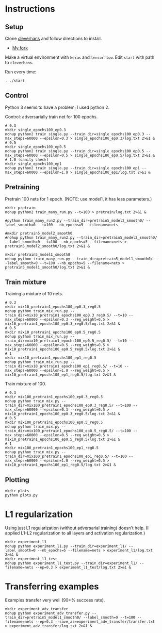 # Instructions

## Setup

Clone [cleverhans](https://github.com/openai/cleverhans) and follow directions to install.

* [My fork](https://github.com/holdenlee/cleverhans)

Make a virtual environment with `keras` and `tensorflow`. Edit `start` with path to `cleverhans`.

Run every time:
```
. ./start
```

## Control

Python 3 seems to have a problem; I used python 2.

Control: adversarially train net for 100 epochs.

```
# 0.3
mkdir single_epochs100_ep0.3 
nohup python2 train_single.py --train_dir=single_epochs100_ep0.3 --max_steps=60000 --epsilon=0.3 > single_epochs100_ep0.3/log.txt 2>&1 &
# 0.5
mkdir single_epochs100_ep0.5 
nohup python2 train_single.py --train_dir=single_epochs100_ep0.5 --max_steps=60000 --epsilon=0.5 > single_epochs100_ep0.5/log.txt 2>&1 &
# 1.0 (sanity check)
mkdir single_epochs100_ep1
nohup python2 train_single.py --train_dir=single_epochs100_ep1 --max_steps=60000 --epsilon=1.0 > single_epochs100_ep1/log.txt 2>&1 &
```

## Pretraining

Pretrain 100 nets for 1 epoch. (NOTE: use model1, it has less parameters.)

```
mkdir pretrain
nohup python2 train_many_run.py --t=100 > pretrain/log.txt 2>&1 &

#python train_many_run2.py --train_dir=pretrain5_model2_smooth0/ --label_smooth=0 --t=100 --nb_epochs=5 --filename=nets

#mkdir pretrain5_model2_smooth0
#nohup python train_many_run2.py --train_dir=pretrain5_model2_smooth0/ --label_smooth=0 --t=100 --nb_epochs=5 --filename=nets > pretrain5_model2_smooth0/log.txt 2>&1 &

mkdir pretrain5_model1_smooth0
nohup python train_many_run.py --train_dir=pretrain5_model1_smooth0/ --label_smooth=0 --t=100 --nb_epochs=5 --filename=nets > pretrain5_model1_smooth0/log.txt 2>&1 &
```

## Train mixture

Training a mixture of 10 nets. 
```
# 0.3
mkdir mix10_pretrain1_epochs100_ep0.3_reg0.5 
nohup python train_mix_run.py --train_dir=mix10_pretrain1_epochs100_ep0.3_reg0.5/ --t=10 --max_steps=60000 --epsilon=0.3 --reg_weight=0.5 > mix10_pretrain1_epochs100_ep0.3_reg0.5/log.txt 2>&1 &
# 0.5
mkdir mix10_pretrain1_epochs100_ep0.5_reg0.5 
nohup python train_mix_run.py --train_dir=mix10_pretrain1_epochs100_ep0.5_reg0.5/ --t=10 --max_steps=60000 --epsilon=0.5 --reg_weight=0.5 > mix10_pretrain1_epochs100_ep0.5_reg0.5/log.txt 2>&1 &
# 1
mkdir mix10_pretrain1_epochs100_ep1_reg0.5 
nohup python train_mix_run.py --train_dir=mix10_pretrain1_epochs100_ep1_reg0.5/ --t=10 --max_steps=60000 --epsilon=1.0 --reg_weight=0.5 > mix10_pretrain1_epochs100_ep1_reg0.5/log.txt 2>&1 &
```

Train mixture of 100.
```
# 0.3
mkdir mix100_pretrain1_epochs100_ep0.3_reg0.5 
nohup python train_mix.py --train_dir=mix100_pretrain1_epochs100_ep0.3_reg0.5/ --t=100 --max_steps=60000 --epsilon=0.3 --reg_weight=0.5 > mix10_pretrain1_epochs100_ep0.3_reg0.5/log.txt 2>&1 &
# 0.5
mkdir mix100_pretrain1_epochs100_ep0.5_reg0.5 
nohup python train_mix.py --train_dir=mix100_pretrain1_epochs100_ep0.5_reg0.5/ --t=100 --max_steps=60000 --epsilon=0.5 --reg_weight=0.5 > mix10_pretrain1_epochs100_ep0.5_reg0.5/log.txt 2>&1 &
# 1
mkdir mix100_pretrain1_epochs100_ep1_reg0.5 
nohup python train_mix.py --train_dir=mix100_pretrain1_epochs100_ep1_reg0.5/ --t=100 --max_steps=60000 --epsilon=1.0 --reg_weight=0.5 > mix10_pretrain1_epochs100_ep1_reg0.5/log.txt 2>&1 &
```

## Plotting

```
mkdir plots
python plots.py
```

# L1 regularization

Using just L1 regularization (without adversarial training) doesn't help. (I applied L1-L2 regularization to all layers and activation regularization.)
```
mkdir experiment_l1
nohup python experiment_l1.py --train_dir=experiment_l1/ --label_smooth=0 --nb_epochs=5 --filename=nets > experiment_l1/log.txt 2>&1 &
mkdir experiment_l1_test
nohup python experiment_l1_test.py --train_dir=experiment_l1/ --filename=nets --ep=0.3 > experiment_l1_test/log.txt 2>&1 &
```

# Transferring examples

Examples transfer very well (90+% success rate).
```
mkdir experiment_adv_transfer
nohup python experiment_adv_transfer.py --train_dir=pretrain5_model1_smooth0/ --label_smooth=0 --t=100 --filename=nets --ep=0.3 --save_as=experiment_adv_transfer/transfer.txt > experiment_adv_transfer/log.txt 2>&1 &
```
